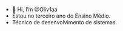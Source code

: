 - 👋 Hi, I’m @Oliv1aa
- Estou no terceiro ano do Ensino Médio.
- Técnico de desenvolvimento de sistemas.
<!---
Oliv1aa/Oliv1aa is a ✨ special ✨ repository because its `README.md` (this file) appears on your GitHub profile.
You can click the Preview link to take a look at your changes.
--->
